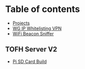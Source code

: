 # Table of contents

* [Projects](README.md)
* [WG IP Whitelisting VPN](wg-ip-whitelisting-vpn.md)
* [WiFi Beacon Sniffer](wifi-beacon-sniffer.md)

## TOFH Server V2

* [Pi SD Card Build](tofh-server-v2/pi-sd-card-build.md)

